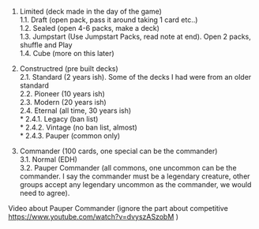 1. Limited (deck made in the day of the game)  
    1.1. Draft (open pack, pass it around taking 1 card etc..)  
    1.2. Sealed (open 4-6 packs, make a deck)  
    1.3. Jumpstart (Use Jumpstart Packs, read note at end). Open 2 packs, shuffle and Play  
    1.4. Cube (more on this later)

2. Constructred (pre built decks)  
    2.1. Standard (2 years ish). Some of the decks I had were from an older standard  
    2.2. Pioneer (10 years ish)  
    2.3. Modern (20 years ish)  
    2.4. Eternal (all time, 30 years ish)  
        * 2.4.1. Legacy (ban list)  
        * 2.4.2. Vintage (no ban list, almost)  
        * 2.4.3. Pauper (common only)  

3. Commander (100 cards, one special can be the commander)  
    3.1. Normal (EDH)  
    3.2. Pauper Commander (all commons, one uncommon can be the commander. I say the commander must be a legendary creature, other groups accept any legendary uncommon as the commander, we would need to agree). 


Video about Pauper Commander (ignore the part about competitive    https://www.youtube.com/watch?v=dvyszASzobM   )